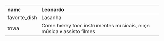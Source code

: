 | name | Leonardo |
|:--------------|:--------------|
| favorite_dish | Lasanha |
| trivia | Como hobby toco instrumentos musicais, ouço música e assisto filmes |

